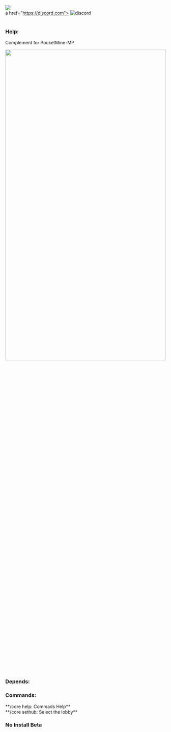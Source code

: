 <a align="center"><img src="https://github.com/SrClau/LobbyCore/blob/main/icon.png"></img></a>
<br>
a href="https://discord.com">
        <img src="https://img.shields.io/badge/chat-on%20discord-7289da.svg" alt="discord">
    </a>
    <br><br>
    <h3>Help:</h3>
    <p>Complement for PocketMine-MP <br> <div align="left">
<img src="https://1000marcas.net/wp-content/uploads/2020/01/Minecraft-Logo.png" width="100%" height="50%"> <p>
    <h3>Depends:</h3>
    <p> </p>
    <h3>Commands:</h3>
 </p>**/core help: Commads Help**<br>**/core sethub: Select the lobby**<p>
<h3>No Install Beta</h3>
</div>

